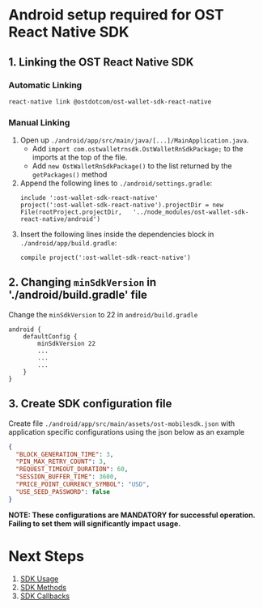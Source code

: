 # Android setup required for OST React Native SDK

## 1. Linking the OST React Native SDK

### Automatic Linking

```bash
react-native link @ostdotcom/ost-wallet-sdk-react-native
```
### Manual Linking

1. Open up `./android/app/src/main/java/[...]/MainApplication.java`. 
   - Add `import com.ostwalletrnsdk.OstWalletRnSdkPackage;` to the imports at the top of the file. 
   - Add `new OstWalletRnSdkPackage()` to the list returned by the `getPackages()` method
2. Append the following lines to `./android/settings.gradle`:
  	```
  	include ':ost-wallet-sdk-react-native'
  	project(':ost-wallet-sdk-react-native').projectDir = new File(rootProject.projectDir, 	'../node_modules/ost-wallet-sdk-react-native/android')
  	```
3. Insert the following lines inside the dependencies block in `./android/app/build.gradle`:
    ```
    compile project(':ost-wallet-sdk-react-native')

## 2. Changing `minSdkVersion` in './android/build.gradle' file
Change the `minSdkVersion` to 22 in `android/build.gradle`

```
android {
    defaultConfig {
        minSdkVersion 22
        ...
        ...
        ...
    }
}

```

## 3. Create SDK configuration file
Create file `./android/app/src/main/assets/ost-mobilesdk.json` with application specific configurations using  the json below as an example

```json
{
  "BLOCK_GENERATION_TIME": 3,
  "PIN_MAX_RETRY_COUNT": 3,
  "REQUEST_TIMEOUT_DURATION": 60,
  "SESSION_BUFFER_TIME": 3600,
  "PRICE_POINT_CURRENCY_SYMBOL": "USD",
  "USE_SEED_PASSWORD": false
}
```
**NOTE: These configurations are MANDATORY for successful operation. Failing to set them will significantly impact usage.**


# Next Steps

1. [SDK Usage](README.md#sdk-usage)
2. [SDK Methods](README.md#sdk-methods)
3. [SDK Callbacks](README.md#sdk-workflow-callbacks)

